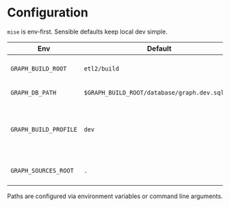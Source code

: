 # Configuration

`mise` is env‑first. Sensible defaults keep local dev simple.

| Env | Default | Purpose |
|-----|---------|---------|
| `GRAPH_BUILD_ROOT` | `etl2/build` | Base directory for artifacts |
| `GRAPH_DB_PATH` | `$GRAPH_BUILD_ROOT/database/graph.dev.sqlite` | Output DB path |
| `GRAPH_BUILD_PROFILE` | `dev` | Name of the profile (file‑names and reports may include it) |
| `GRAPH_SOURCES_ROOT` | `.` | Repo root for data/ontology paths |

Paths are configured via environment variables or command line arguments.
